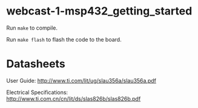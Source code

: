 # webcast-1-msp432_getting_started

Run `make` to compile.

Run `make flash` to flash the code to the board.

# Datasheets

User Guide:
http://www.ti.com/lit/ug/slau356a/slau356a.pdf

Electrical Specifications:
http://www.ti.com.cn/cn/lit/ds/slas826b/slas826b.pdf
